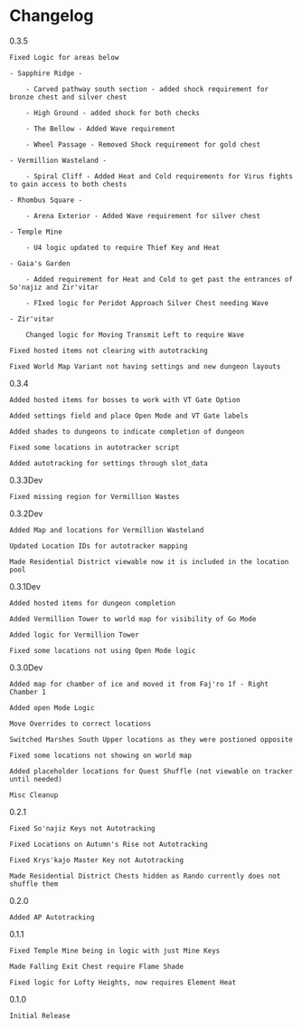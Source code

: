 # Changelog

0.3.5 

    Fixed Logic for areas below 
    
    - Sapphire Ridge -

        - Carved pathway south section - added shock requirement for bronze chest and silver chest

        - High Ground - added shock for both checks

        - The Bellow - Added Wave requirement

        - Wheel Passage - Removed Shock requirement for gold chest

    - Vermillion Wasteland -

        - Spiral Cliff - Added Heat and Cold requirements for Virus fights to gain access to both chests

    - Rhombus Square -

        - Arena Exterior - Added Wave requirement for silver chest

    - Temple Mine

        - U4 logic updated to require Thief Key and Heat
    
    - Gaia's Garden

        - Added requirement for Heat and Cold to get past the entrances of So'najiz and Zir'vitar

        - FIxed logic for Peridot Approach Silver Chest needing Wave

    - Zir'vitar

        Changed logic for Moving Transmit Left to require Wave

    Fixed hosted items not clearing with autotracking

    Fixed World Map Variant not having settings and new dungeon layouts

0.3.4

    Added hosted items for bosses to work with VT Gate Option

    Added settings field and place Open Mode and VT Gate labels

    Added shades to dungeons to indicate completion of dungeon

    Fixed some locations in autotracker script

    Added autotracking for settings through slot_data

0.3.3Dev

    Fixed missing region for Vermillion Wastes

0.3.2Dev

    Added Map and locations for Vermillion Wasteland

    Updated Location IDs for autotracker mapping

    Made Residential District viewable now it is included in the location pool
    
0.3.1Dev

    Added hosted items for dungeon completion

    Added Vermillion Tower to world map for visibility of Go Mode

    Added logic for Vermillion Tower

    Fixed some locations not using Open Mode logic

0.3.0Dev

    Added map for chamber of ice and moved it from Faj'ro 1f - Right Chamber 1

    Added open Mode Logic

    Move Overrides to correct locations

    Switched Marshes South Upper locations as they were postioned opposite

    Fixed some locations not showing on world map

    Added placeholder locations for Quest Shuffle (not viewable on tracker until needed)

    Misc Cleanup

0.2.1

    Fixed So'najiz Keys not Autotracking

    Fixed Locations on Autumn's Rise not Autotracking

    Fixed Krys'kajo Master Key not Autotracking

    Made Residential District Chests hidden as Rando currently does not shuffle them

0.2.0

    Added AP Autotracking

0.1.1

    Fixed Temple Mine being in logic with just Mine Keys

    Made Falling Exit Chest require Flame Shade

    Fixed logic for Lofty Heights, now requires Element Heat

0.1.0

    Initial Release
